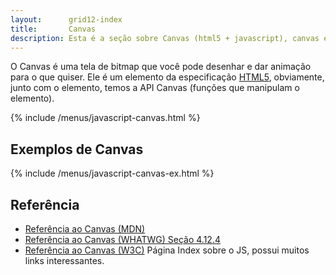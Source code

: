 ```yaml
---
layout:      grid12-index
title:       Canvas
description: Esta é a seção sobre Canvas (html5 + javascript), canvas é uma tela de bitmap que você pode desenhar e dar animação para o que quiser.
---
```


O Canvas é uma tela de bitmap que você pode desenhar e dar animação para o que quiser. Ele é um elemento da especificação 
[HTML5](http://www.w3.org/TR/html5/ "link-externo"), obviamente, junto com o elemento, temos a API Canvas (funções que 
manipulam o elemento).

{% include  /menus/javascript-canvas.html %}



Exemplos de Canvas
---

{% include  /menus/javascript-canvas-ex.html %}



Referência
---

- [Referência ao Canvas (MDN)](https://developer.mozilla.org/pt-BR/docs/HTML/Canvas "link-externo")
- [Referência ao Canvas (WHATWG) Seção 4.12.4](http://www.whatwg.org/specs/web-apps/current-work/multipage/the-canvas-element.html#the-canvas-element "link-externo")
- [Referência ao Canvas (W3C)](http://www.w3.org/TR/html5/scripting-1.html#the-canvas-element "link-externo") Página Index sobre o JS, possui muitos links interessantes.